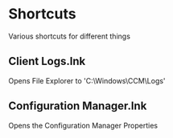 # Shortcuts
Various shortcuts for different things

## Client Logs.lnk
Opens File Explorer to 'C:\Windows\CCM\Logs'

## Configuration Manager.lnk
Opens the Configuration Manager Properties
